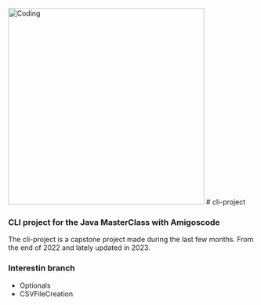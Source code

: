 <img alt="Coding" width="400" src="https://i.pinimg.com/originals/9c/8c/db/9c8cdbb2bd7b637edd5b3a767b74153a.gif">
# cli-project

### CLI project for the Java MasterClass with Amigoscode
The cli-project is a capstone project made during the last few months. From the end of 2022 and lately updated in 2023.

### Interestin branch

* Optionals
* CSVFileCreation
